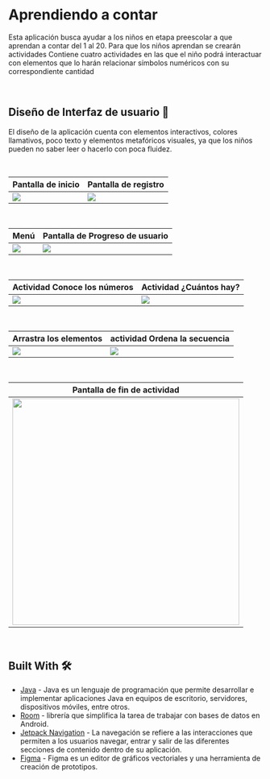 # Aprendiendo a contar
Esta aplicación busca ayudar a los niños en etapa preescolar a que aprendan a contar del 1 al 20. 
Para que los niños aprendan se crearán actividades
Contiene cuatro actividades en las que el niño podrá interactuar con elementos que lo harán relacionar símbolos numéricos con su correspondiente cantidad

<br />

## Diseño de Interfaz de usuario 🎨
El diseño de la aplicación cuenta con elementos interactivos, colores llamativos, poco texto y elementos metafóricos
visuales, ya que los niños pueden no saber leer o hacerlo con poca fluidez.

<br />

Pantalla de inicio | Pantalla de registro
--- | ---
![](https://github.com/jgijonmedel/Aprendiendo_a_contar_movil/blob/master/art/AAC_inicio.png) | ![](https://github.com/jgijonmedel/Aprendiendo_a_contar_movil/blob/master/art/AAC_registro.png)

<br />

Menú | Pantalla de Progreso de usuario
--- | ---
![](https://github.com/jgijonmedel/Aprendiendo_a_contar_movil/blob/master/art/AAC_menu.png) | ![](https://github.com/jgijonmedel/Aprendiendo_a_contar_movil/blob/master/art/AAC_perfil.png)

<br />

Actividad Conoce los números | Actividad ¿Cuántos hay?
--- | ---
![](https://github.com/jgijonmedel/Aprendiendo_a_contar_movil/blob/master/art/AAC_Actividad_conoce.png) | ![](https://github.com/jgijonmedel/Aprendiendo_a_contar_movil/blob/master/art/AAC_Actividad_cuantos.png)

<br />

Arrastra los elementos | actividad Ordena la secuencia
--- | ---
![](https://github.com/jgijonmedel/Aprendiendo_a_contar_movil/blob/master/art/AAC_Actividad_arrastra.gif) | ![](https://github.com/jgijonmedel/Aprendiendo_a_contar_movil/blob/master/art/AAC_Actividad_ordena.gif)

<br />

| Pantalla de fin de actividad | 
| --- | 
<img src="https://github.com/jgijonmedel/Aprendiendo_a_contar_movil/blob/master/art/AAC_fin_actividad.png" width="450"> | 

<br />


## Built With 🛠
- [Java](https://docs.oracle.com/en/java/) - Java es un lenguaje de programación que permite desarrollar e implementar aplicaciones Java en equipos de escritorio, servidores, dispositivos móviles, entre otros.
- [Room](https://developer.android.com/topic/libraries/architecture/room) - librería que simplifica la tarea de trabajar con bases de datos en Android.
- [Jetpack Navigation](https://developer.android.com/guide/navigation) - La navegación se refiere a las interacciones que permiten a los usuarios navegar, entrar y salir de las diferentes secciones de contenido dentro de su aplicación.
- [Figma](https://figma.com/) - Figma es un editor de gráficos vectoriales y una herramienta de creación de prototipos.
<br />
